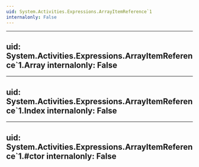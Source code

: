 ```yaml
---
uid: System.Activities.Expressions.ArrayItemReference`1
internalonly: False
---
```


---
uid: System.Activities.Expressions.ArrayItemReference`1.Array
internalonly: False
---

---
uid: System.Activities.Expressions.ArrayItemReference`1.Index
internalonly: False
---

---
uid: System.Activities.Expressions.ArrayItemReference`1.#ctor
internalonly: False
---
